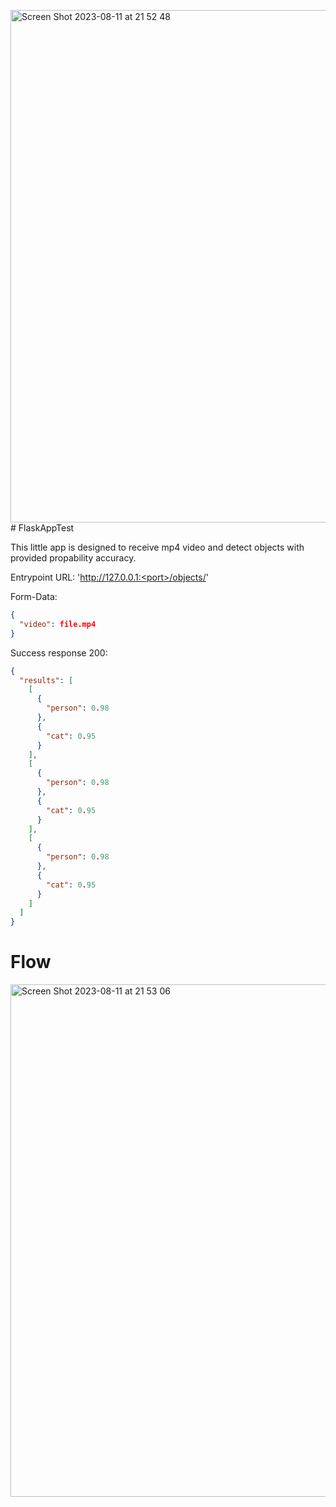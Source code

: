 <img width="820" alt="Screen Shot 2023-08-11 at 21 52 48" src="https://github.com/DastanB/FlaskAppTest/assets/22112395/91b2b646-66e3-4ea5-8a0e-edaf5c5d7825"># FlaskAppTest

This little app is designed to receive mp4 video and detect objects with provided propability accuracy.

Entrypoint URL: 'http://127.0.0.1:<port>/objects/'

Form-Data: 
```json
{
  "video": file.mp4
}
```

Success response 200:
```json
{
  "results": [
    [
      {
        "person": 0.98
      },
      {
        "cat": 0.95
      }
    ],
    [
      {
        "person": 0.98
      },
      {
        "cat": 0.95
      }
    ],
    [
      {
        "person": 0.98
      },
      {
        "cat": 0.95
      }
    ]
  ]
}
```

# Flow

<img width="820" alt="Screen Shot 2023-08-11 at 21 53 06" src="https://github.com/DastanB/FlaskAppTest/assets/22112395/8c5758a6-884e-4da9-abde-c2a9ef01b6fe">



